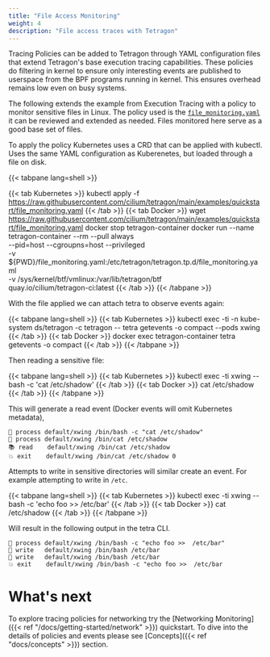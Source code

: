 ```yaml
---
title: "File Access Monitoring"
weight: 4
description: "File access traces with Tetragon"
---
```


Tracing Policies can be added to Tetragon through YAML configuration files
that extend Tetragon's base execution tracing capabilities. These policies
do filtering in kernel to ensure only interesting events are published
to userspace from the BPF programs running in kernel. This ensures overhead
remains low even on busy systems.

The following extends the example from Execution Tracing with a policy to
monitor sensitive files in Linux. The policy used is the
[`file_monitoring.yaml`](https://github.com/cilium/tetragon/blob/main/examples/quickstart/file_monitoring.yaml)
it can be reviewed and extended as needed. Files monitored here serve as a good
base set of files.

To apply the policy Kubernetes uses a CRD that can be applied with kubectl.
Uses the same YAML configuration as Kuberenetes, but loaded through a file
on disk.

{{< tabpane lang=shell >}}

{{< tab Kubernetes >}}
kubectl apply -f https://raw.githubusercontent.com/cilium/tetragon/main/examples/quickstart/file_monitoring.yaml
{{< /tab >}}
{{< tab Docker >}}
wget https://raw.githubusercontent.com/cilium/tetragon/main/examples/quickstart/file_monitoring.yaml
docker stop tetragon-container
docker run --name tetragon-container --rm --pull always \
  --pid=host --cgroupns=host --privileged               \
  -v ${PWD}/file_monitoring.yaml:/etc/tetragon/tetragon.tp.d/file_monitoring.yaml \
  -v /sys/kernel/btf/vmlinux:/var/lib/tetragon/btf      \
  quay.io/cilium/tetragon-ci:latest
{{< /tab >}}
{{< /tabpane >}}

With the file applied we can attach tetra to observe events again:

{{< tabpane lang=shell >}}
{{< tab Kubernetes >}}
kubectl exec -ti -n kube-system ds/tetragon -c tetragon -- tetra getevents -o compact --pods xwing
{{< /tab >}}
{{< tab Docker >}}
docker exec tetragon-container tetra getevents -o compact
{{< /tab >}}
{{< /tabpane >}}

Then reading a sensitive file:

{{< tabpane lang=shell >}}
{{< tab Kubernetes >}}
kubectl exec -ti xwing -- bash -c 'cat /etc/shadow'
{{< /tab >}}
{{< tab Docker >}}
cat /etc/shadow
{{< /tab >}}
{{< /tabpane >}}

This will generate a read event (Docker events will omit Kubernetes metadata),

```
🚀 process default/xwing /bin/bash -c "cat /etc/shadow"
🚀 process default/xwing /bin/cat /etc/shadow
📚 read    default/xwing /bin/cat /etc/shadow
💥 exit    default/xwing /bin/cat /etc/shadow 0
```

Attempts to write in sensitive directories will similar create an event. For
example attempting to write in `/etc`.

{{< tabpane lang=shell >}}
{{< tab Kubernetes >}}
kubectl exec -ti xwing -- bash -c 'echo foo >> /etc/bar'
{{< /tab >}}
{{< tab Docker >}}
cat /etc/shadow
{{< /tab >}}
{{< /tabpane >}}

Will result in the following output in the tetra CLI.

```
🚀 process default/xwing /bin/bash -c "echo foo >>  /etc/bar"
📝 write   default/xwing /bin/bash /etc/bar
📝 write   default/xwing /bin/bash /etc/bar
💥 exit    default/xwing /bin/bash -c "echo foo >>  /etc/bar
```

# What's next

To explore tracing policies for networking try the [Networking Monitoring]({{< ref "/docs/getting-started/network" >}}) quickstart.
To dive into the details of policies and events please see [Concepts]({{< ref "docs/concepts" >}}) section.
